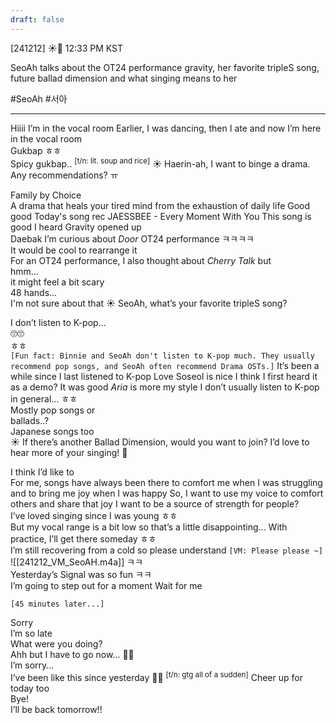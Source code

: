 ```yaml
---
draft: false
---
```


[241212] ☀️💭 12:33 PM KST

SeoAh talks about the OT24 performance gravity, her favorite tripleS song, future ballad dimension and what singing means to her

#SeoAh #서아
___
Hiiii 
I’m in the vocal room
Earlier, I was dancing, then I ate 
and now I’m here in the vocal room  
Gukbap ㅎㅎ  
Spicy gukbap..  <sup>[t/n: lit. soup and rice]</sup>
☀️ Haerin-ah, I want to binge a drama. Any recommendations? ㅠ

Family by Choice  
A drama that heals your tired mind from the exhaustion of daily life
Good good 
Today's song rec
JAESSBEE - Every Moment With You
This song is good
I heard Gravity opened up  
Daebak
I’m curious about  *Door* OT24 performance ㅋㅋㅋㅋ  
It would be cool to rearrange it  
For an OT24 performance, I also thought about *Cherry Talk* but  
hmm…  
it might feel a bit scary  
48 hands...  
I'm not sure about that
☀️ SeoAh, what’s your favorite tripleS song?

I don’t listen to K-pop…  
🙄🙄  
ㅎㅎ  
`[Fun fact: Binnie and SeoAh don't listen to K-pop much. They usually recommend pop songs, and SeoAh often recommend Drama OSTs.]`
It’s been a while since I last listened to K-pop
Love Soseol is nice
I think I first heard it as a demo?
It was good 
_Aria_ is more my style
I don’t usually listen to K-pop in general…
ㅎㅎ  
Mostly pop songs or  
ballads..?  
Japanese songs too  
☀️ If there’s another Ballad Dimension, would you want to join? I’d love to hear more of your singing! 🥺

I think I’d like to  
For me, songs have always been there to comfort me when I was struggling and to bring me joy when I was happy
So, I want to use my voice to comfort others and share that joy
I want to be a source of strength for people?  
I’ve loved singing since I was young
ㅎㅎ  
But my vocal range is a bit low
so that’s a little disappointing…
With practice, I’ll get there someday
ㅎㅎ  
I’m still recovering from a cold 
so please understand
`[VM: Please please ~]`  
![[241212_VM_SeoAH.m4a]]
ㅋㅋ  
Yesterday’s Signal was so fun
ㅋㅋ  
I’m going to step out for a moment 
Wait for me 

`[45 minutes later...]`

Sorry  
I’m so late  
What were you doing?  
Ahh but I have to go now… 🥺🥺  
I’m sorry…  
I’ve been like this since yesterday 🥺🥺  <sup>[t/n: gtg all of a sudden]</sup>
Cheer up for today too  
Bye!  
I’ll be back tomorrow!!